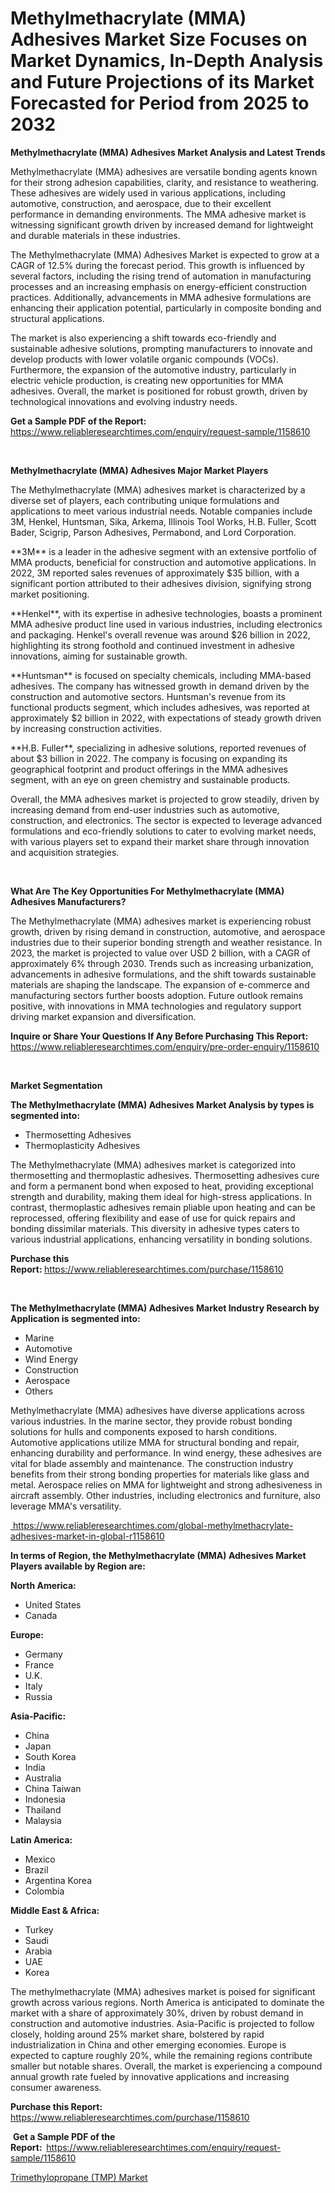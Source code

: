 <p><h1>Methylmethacrylate (MMA) Adhesives Market Size Focuses on Market Dynamics, In-Depth Analysis and Future Projections of its Market Forecasted for Period from 2025 to 2032</h1></p><p><strong>Methylmethacrylate (MMA) Adhesives Market Analysis and Latest Trends</strong></p>
<p><p>Methylmethacrylate (MMA) adhesives are versatile bonding agents known for their strong adhesion capabilities, clarity, and resistance to weathering. These adhesives are widely used in various applications, including automotive, construction, and aerospace, due to their excellent performance in demanding environments. The MMA adhesive market is witnessing significant growth driven by increased demand for lightweight and durable materials in these industries.</p><p>The Methylmethacrylate (MMA) Adhesives Market is expected to grow at a CAGR of 12.5% during the forecast period. This growth is influenced by several factors, including the rising trend of automation in manufacturing processes and an increasing emphasis on energy-efficient construction practices. Additionally, advancements in MMA adhesive formulations are enhancing their application potential, particularly in composite bonding and structural applications.</p><p>The market is also experiencing a shift towards eco-friendly and sustainable adhesive solutions, prompting manufacturers to innovate and develop products with lower volatile organic compounds (VOCs). Furthermore, the expansion of the automotive industry, particularly in electric vehicle production, is creating new opportunities for MMA adhesives. Overall, the market is positioned for robust growth, driven by technological innovations and evolving industry needs.</p></p>
<p><strong>Get a Sample PDF of the Report:&nbsp;</strong> <a href="https://www.reliableresearchtimes.com/enquiry/request-sample/1158610?utm_campaign=2006&utm_medium=2&utm_source=Github&utm_content=ia&utm_term=01022025&utm_id=methylmethacrylate-mma-adhesives">https://www.reliableresearchtimes.com/enquiry/request-sample/1158610</a></p>
<p>&nbsp;</p>
<p><strong>Methylmethacrylate (MMA) Adhesives Major Market Players</strong></p>
<p><p>The Methylmethacrylate (MMA) adhesives market is characterized by a diverse set of players, each contributing unique formulations and applications to meet various industrial needs. Notable companies include 3M, Henkel, Huntsman, Sika, Arkema, Illinois Tool Works, H.B. Fuller, Scott Bader, Scigrip, Parson Adhesives, Permabond, and Lord Corporation.</p><p>**3M** is a leader in the adhesive segment with an extensive portfolio of MMA products, beneficial for construction and automotive applications. In 2022, 3M reported sales revenues of approximately $35 billion, with a significant portion attributed to their adhesives division, signifying strong market positioning.</p><p>**Henkel**, with its expertise in adhesive technologies, boasts a prominent MMA adhesive product line used in various industries, including electronics and packaging. Henkel's overall revenue was around $26 billion in 2022, highlighting its strong foothold and continued investment in adhesive innovations, aiming for sustainable growth.</p><p>**Huntsman** is focused on specialty chemicals, including MMA-based adhesives. The company has witnessed growth in demand driven by the construction and automotive sectors. Huntsman's revenue from its functional products segment, which includes adhesives, was reported at approximately $2 billion in 2022, with expectations of steady growth driven by increasing construction activities.</p><p>**H.B. Fuller**, specializing in adhesive solutions, reported revenues of about $3 billion in 2022. The company is focusing on expanding its geographical footprint and product offerings in the MMA adhesives segment, with an eye on green chemistry and sustainable products.</p><p>Overall, the MMA adhesives market is projected to grow steadily, driven by increasing demand from end-user industries such as automotive, construction, and electronics. The sector is expected to leverage advanced formulations and eco-friendly solutions to cater to evolving market needs, with various players set to expand their market share through innovation and acquisition strategies.</p></p>
<p>&nbsp;</p>
<p><strong>What Are The Key Opportunities For Methylmethacrylate (MMA) Adhesives Manufacturers?</strong></p>
<p><p>The Methylmethacrylate (MMA) adhesives market is experiencing robust growth, driven by rising demand in construction, automotive, and aerospace industries due to their superior bonding strength and weather resistance. In 2023, the market is projected to value over USD 2 billion, with a CAGR of approximately 6% through 2030. Trends such as increasing urbanization, advancements in adhesive formulations, and the shift towards sustainable materials are shaping the landscape. The expansion of e-commerce and manufacturing sectors further boosts adoption. Future outlook remains positive, with innovations in MMA technologies and regulatory support driving market expansion and diversification.</p></p>
<p><strong>Inquire or Share Your Questions If Any Before Purchasing This Report:</strong> <a href="https://www.reliableresearchtimes.com/enquiry/pre-order-enquiry/1158610?utm_campaign=2006&utm_medium=2&utm_source=Github&utm_content=ia&utm_term=01022025&utm_id=methylmethacrylate-mma-adhesives">https://www.reliableresearchtimes.com/enquiry/pre-order-enquiry/1158610</a></p>
<p>&nbsp;</p>
<p><strong>Market Segmentation</strong></p>
<p><strong>The Methylmethacrylate (MMA) Adhesives Market Analysis by types is segmented into:</strong></p>
<p><ul><li>Thermosetting Adhesives</li><li>Thermoplasticity Adhesives</li></ul></p>
<p><p>The Methylmethacrylate (MMA) adhesives market is categorized into thermosetting and thermoplastic adhesives. Thermosetting adhesives cure and form a permanent bond when exposed to heat, providing exceptional strength and durability, making them ideal for high-stress applications. In contrast, thermoplastic adhesives remain pliable upon heating and can be reprocessed, offering flexibility and ease of use for quick repairs and bonding dissimilar materials. This diversity in adhesive types caters to various industrial applications, enhancing versatility in bonding solutions.</p></p>
<p><strong>Purchase this Report:&nbsp;</strong><a href="https://www.reliableresearchtimes.com/purchase/1158610?utm_campaign=2006&utm_medium=2&utm_source=Github&utm_content=ia&utm_term=01022025&utm_id=methylmethacrylate-mma-adhesives">https://www.reliableresearchtimes.com/purchase/1158610</a></p>
<p>&nbsp;</p>
<p><strong>The Methylmethacrylate (MMA) Adhesives Market Industry Research by Application is segmented into:</strong></p>
<p><ul><li>Marine</li><li>Automotive</li><li>Wind Energy</li><li>Construction</li><li>Aerospace</li><li>Others</li></ul></p>
<p><p>Methylmethacrylate (MMA) adhesives have diverse applications across various industries. In the marine sector, they provide robust bonding solutions for hulls and components exposed to harsh conditions. Automotive applications utilize MMA for structural bonding and repair, enhancing durability and performance. In wind energy, these adhesives are vital for blade assembly and maintenance. The construction industry benefits from their strong bonding properties for materials like glass and metal. Aerospace relies on MMA for lightweight and strong adhesiveness in aircraft assembly. Other industries, including electronics and furniture, also leverage MMA's versatility.</p></p>
<p><a href="https://www.reliableresearchtimes.com/global-methylmethacrylate-adhesives-market-in-global-r1158610?utm_campaign=2006&utm_medium=2&utm_source=Github&utm_content=ia&utm_term=01022025&utm_id=methylmethacrylate-mma-adhesives">&nbsp;https://www.reliableresearchtimes.com/global-methylmethacrylate-adhesives-market-in-global-r1158610</a></p>
<p><strong>In terms of Region, the Methylmethacrylate (MMA) Adhesives Market Players available by Region are:</strong></p>
<p>
    <p> <strong> North America: </strong>
        <ul>
            <li>United States</li>
            <li>Canada</li>
        </ul>
        </p> 
    <p> <strong> Europe: </strong>
        <ul>
            <li>Germany</li>
            <li>France</li>
            <li>U.K.</li>
            <li>Italy</li>
            <li>Russia</li>
        </ul>
        </p> 
    <p> <strong> Asia-Pacific: </strong>
        <ul>
            <li>China</li>
            <li>Japan</li>
            <li>South Korea</li>
            <li>India</li>
            <li>Australia</li>
            <li>China Taiwan</li>
            <li>Indonesia</li>
            <li>Thailand</li>
            <li>Malaysia</li>
        </ul>
        </p> 
    <p> <strong> Latin America: </strong>
        <ul>
            <li>Mexico</li>
            <li>Brazil</li>
            <li>Argentina Korea</li>
            <li>Colombia</li>
        </ul>
        </p> 
    <p> <strong> Middle East & Africa: </strong>
        <ul>
            <li>Turkey</li>
            <li>Saudi</li>
            <li>Arabia</li>
            <li>UAE</li>
            <li>Korea</li>
        </ul>
    </p>
    </p>
<p><p>The methylmethacrylate (MMA) adhesives market is poised for significant growth across various regions. North America is anticipated to dominate the market with a share of approximately 30%, driven by robust demand in construction and automotive industries. Asia-Pacific is projected to follow closely, holding around 25% market share, bolstered by rapid industrialization in China and other emerging economies. Europe is expected to capture roughly 20%, while the remaining regions contribute smaller but notable shares. Overall, the market is experiencing a compound annual growth rate fueled by innovative applications and increasing consumer awareness.</p></p>
<p><strong>Purchase this Report: </strong><a href="https://www.reliableresearchtimes.com/purchase/1158610?utm_campaign=2006&utm_medium=2&utm_source=Github&utm_content=ia&utm_term=01022025&utm_id=methylmethacrylate-mma-adhesives">https://www.reliableresearchtimes.com/purchase/1158610</a></p>
<p>&nbsp;<strong>Get a Sample PDF of the Report:&nbsp;&nbsp;</strong><a href="https://www.reliableresearchtimes.com/enquiry/request-sample/1158610?utm_campaign=2006&utm_medium=2&utm_source=Github&utm_content=ia&utm_term=01022025&utm_id=methylmethacrylate-mma-adhesives">https://www.reliableresearchtimes.com/enquiry/request-sample/1158610</a></p>
<p><strong></strong></p>
<p><p><a href="https://github.com/bmorecock/Market-Research-Report-List-5/blob/main/trimethylopropane-tmp-market.md?utm_campaign=2006&utm_medium=2&utm_source=Github&utm_content=ia&utm_term=01022025&utm_id=methylmethacrylate-mma-adhesives">Trimethylopropane (TMP) Market</a></p></p>